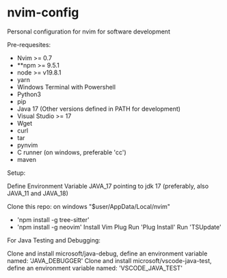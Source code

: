 # nvim-config

Personal configuration for nvim for software development

Pre-requesites:

- Nvim >= 0.7
- **npm >= 9.5.1
- node >= v19.8.1
- yarn
- Windows Terminal with Powershell
- Python3
- pip 
- Java 17 (Other versions defined in PATH for development)
- Visual Studio >= 17
- Wget
- curl
- tar
- pynvim
- C runner (on windows, preferable 'cc')
- maven

Setup:

Define Environment Variable JAVA_17 pointing to jdk 17 (preferably, also JAVA_11 and JAVA_18)

Clone this repo: on windows "$user/AppData/Local/nvim"
- 'npm install -g tree-sitter'
- 'npm install -g neovim'
Install Vim Plug
Run 'Plug Install'
Run 'TSUpdate'

For Java Testing and Debugging:

Clone and install microsoft/java-debug, define an environment variable named: 'JAVA_DEBUGGER'
Clone and install microsoft/vscode-java-test, define an environment variable named: 'VSCODE_JAVA_TEST'

